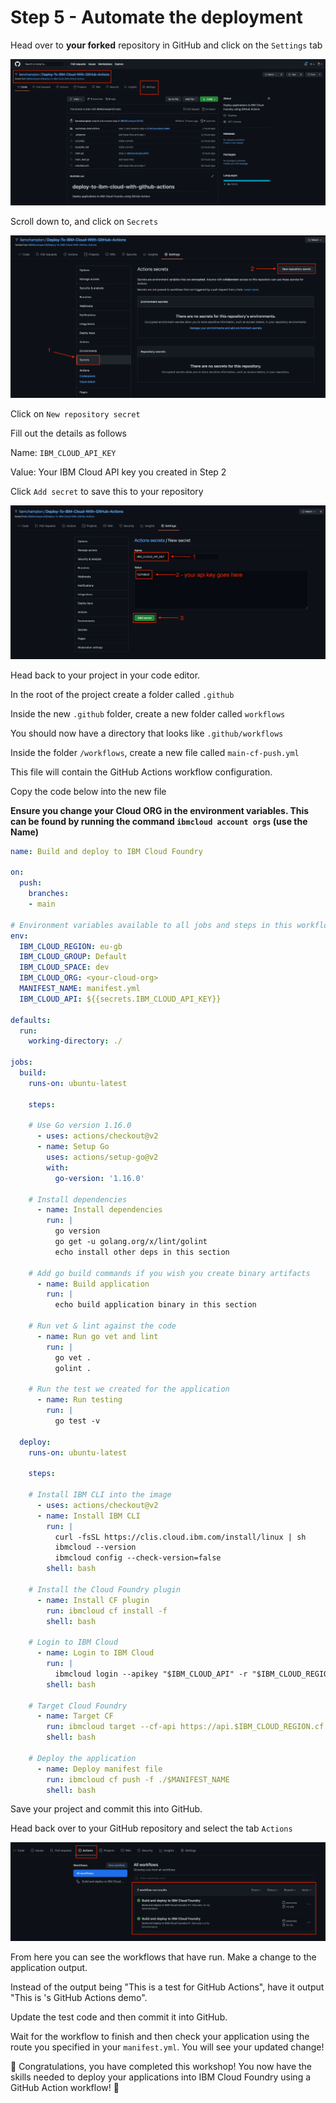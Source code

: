 # Step 5 - Automate the deployment

Head over to **your forked** repository in GitHub and click on the `Settings` tab

![github settings](../workshop-assets/images/github-repository-settings.png "GitHub Settings")

Scroll down to, and click on `Secrets`

![github secrets](../workshop-assets/images/github-secrets.png "GitHub Secrets")

Click on `New repository secret`

Fill out the details as follows

Name: `IBM_CLOUD_API_KEY`

Value: Your IBM Cloud API key you created in Step 2

Click `Add secret` to save this to your repository

![github add secret](../workshop-assets/images/github-new-secret.png "GitHub Add Secret")

Head back to your project in your code editor.

In the root of the project create a folder called `.github`

Inside the new `.github` folder, create a new folder called `workflows`

You should now have a directory that looks like `.github/workflows`

Inside the folder `/workflows`, create a new file called `main-cf-push.yml`

This file will contain the GitHub Actions workflow configuration.

Copy the code below into the new file

**Ensure you change your Cloud ORG in the environment variables. This can be found by running the command `ibmcloud account orgs` (use the Name)**

```yaml
name: Build and deploy to IBM Cloud Foundry

on:
  push:
    branches:
    - main

# Environment variables available to all jobs and steps in this workflow
env:
  IBM_CLOUD_REGION: eu-gb
  IBM_CLOUD_GROUP: Default
  IBM_CLOUD_SPACE: dev
  IBM_CLOUD_ORG: <your-cloud-org>
  MANIFEST_NAME: manifest.yml
  IBM_CLOUD_API: ${{secrets.IBM_CLOUD_API_KEY}}

defaults:
  run:
    working-directory: ./

jobs:
  build:
    runs-on: ubuntu-latest

    steps:

    # Use Go version 1.16.0
      - uses: actions/checkout@v2
      - name: Setup Go
        uses: actions/setup-go@v2
        with:
          go-version: '1.16.0'

    # Install dependencies
      - name: Install dependencies
        run: |
          go version
          go get -u golang.org/x/lint/golint
          echo install other deps in this section

    # Add go build commands if you wish you create binary artifacts
      - name: Build application
        run: |
          echo build application binary in this section

    # Run vet & lint against the code
      - name: Run go vet and lint
        run: |
          go vet .
          golint .
      
    # Run the test we created for the application
      - name: Run testing
        run: |
          go test -v

  deploy:
    runs-on: ubuntu-latest

    steps:

    # Install IBM CLI into the image
      - uses: actions/checkout@v2
      - name: Install IBM CLI
        run: |
          curl -fsSL https://clis.cloud.ibm.com/install/linux | sh
          ibmcloud --version
          ibmcloud config --check-version=false
        shell: bash
    
    # Install the Cloud Foundry plugin
      - name: Install CF plugin
        run: ibmcloud cf install -f
        shell: bash

    # Login to IBM Cloud
      - name: Login to IBM Cloud
        run: |
          ibmcloud login --apikey "$IBM_CLOUD_API" -r "$IBM_CLOUD_REGION" -g "$IBM_CLOUD_GROUP"
        shell: bash

    # Target Cloud Foundry
      - name: Target CF
        run: ibmcloud target --cf-api https://api.$IBM_CLOUD_REGION.cf.cloud.ibm.com -r $IBM_CLOUD_REGION -o $IBM_CLOUD_ORG -s $IBM_CLOUD_SPACE
        shell: bash
    
    # Deploy the application
      - name: Deploy manifest file
        run: ibmcloud cf push -f ./$MANIFEST_NAME
        shell: bash
```

Save your project and commit this into GitHub.

Head back over to your GitHub repository and select the tab `Actions`

![github actions](../workshop-assets/images/github-actions.png "GitHub Actions")

From here you can see the workflows that have run. Make a change to the application output.

Instead of the output being "This is a test for GitHub Actions", have it output "This is <your-name>'s GitHub Actions demo".

Update the test code and then commit it into GitHub.

Wait for the workflow to finish and then check your application using the route you specified in your `manifest.yml`. You will see your updated change!

:tada: Congratulations, you have completed this workshop! You now have the skills needed to deploy your applications into IBM Cloud Foundry using a GitHub Action workflow! :tada: